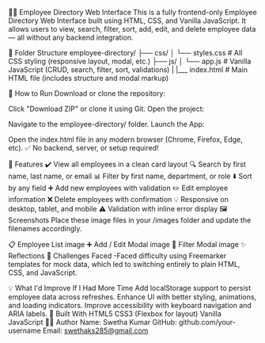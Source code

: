 👩‍💼 Employee Directory Web Interface
This is a fully frontend-only Employee Directory Web Interface built using HTML, CSS, and Vanilla JavaScript. It allows users to view, search, filter, sort, add, edit, and delete employee data — all without any backend integration.

📁 Folder Structure
employee-directory/ ├── css/ │ └── styles.css # All CSS styling (responsive layout, modal, etc.) ├── js/ │ └── app.js # Vanilla JavaScript (CRUD, search, filter, sort, validations) | |___ index.html # Main HTML file (includes structure and modal markup)

🚀 How to Run
Download or clone the repository:

Click "Download ZIP" or clone it using Git.
Open the project:

Navigate to the employee-directory/ folder.
Launch the App:

Open the index.html file in any modern browser (Chrome, Firefox, Edge, etc).
✅ No backend, server, or setup required!

🧠 Features
✔️ View all employees in a clean card layout
🔍 Search by first name, last name, or email
📊 Filter by first name, department, or role
⬇️ Sort by any field
➕ Add new employees with validation
✏️ Edit employee information
❌ Delete employees with confirmation
💡 Responsive on desktop, tablet, and mobile
⚠️ Validation with inline error display
🖼️ Screenshots
Place these image files in your /images folder and update the filenames accordingly.

📋 Employee List
image
➕ Add / Edit Modal
image
🎯 Filter Modal
image
✨ Reflections
🔧 Challenges Faced
-Faced difficulty using Freemarker templates for mock data, which led to switching entirely to plain HTML, CSS, and JavaScript.

💡 What I'd Improve If I Had More Time
Add localStorage support to persist employee data across refreshes.
Enhance UI with better styling, animations, and loading indicators.
Improve accessibility with keyboard navigation and ARIA labels.
📌 Built With
HTML5
CSS3 (Flexbox for layout)
Vanilla JavaScript
🙋‍♀️ Author
Name: Swetha Kumar
GitHub: github.com/your-username
Email: swethaks285@gmail.com
